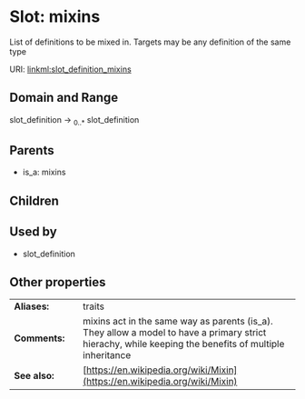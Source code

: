 
# Slot: mixins


List of definitions to be mixed in. Targets may be any definition of the same type

URI: [linkml:slot_definition_mixins](https://w3id.org/linkml/slot_definition_mixins)


## Domain and Range

slot_definition &#8594;  <sub>0..\*</sub> slot_definition

## Parents

 *  is_a: mixins

## Children


## Used by

 * slot_definition

## Other properties

|  |  |  |
| --- | --- | --- |
| **Aliases:** | | traits |
| **Comments:** | | mixins act in the same way as parents (is_a). They allow a model to have a primary strict hierachy, while keeping the benefits of multiple inheritance |
| **See also:** | | [https://en.wikipedia.org/wiki/Mixin](https://en.wikipedia.org/wiki/Mixin) |


